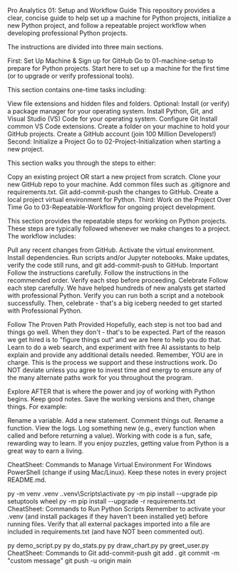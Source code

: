 Pro Analytics 01: Setup and Workflow Guide
This repository provides a clear, concise guide to help set up a machine for Python projects, initialize a new Python project, and follow a repeatable project workflow when developing professional Python projects.

The instructions are divided into three main sections.

First: Set Up Machine & Sign up for GitHub
Go to 01-machine-setup to prepare for Python projects. Start here to set up a machine for the first time (or to upgrade or verify professional tools).

This section contains one-time tasks including:

View file extensions and hidden files and folders.
Optional: Install (or verify) a package manager for your operating system.
Install Python, Git, and Visual Studio (VS) Code for your operating system.
Configure Git
Install common VS Code extensions.
Create a folder on your machine to hold your GitHub projects.
Create a GitHub account (join 100 Million Developers!)
Second: Initialize a Project
Go to 02-Project-Initialization when starting a new project.

This section walks you through the steps to either:

Copy an existing project OR start a new project from scratch.
Clone your new GitHub repo to your machine.
Add common files such as .gitignore and requirements.txt.
Git add-commit-push the changes to GitHub.
Create a local project virtual environment for Python.
Third: Work on the Project Over Time
Go to 03-Repeatable-Workflow for ongoing project development.

This section provides the repeatable steps for working on Python projects. These steps are typically followed whenever we make changes to a project. The workflow includes:

Pull any recent changes from GitHub.
Activate the virtual environment.
Install dependencies.
Run scripts and/or Jupyter notebooks.
Make updates, verify the code still runs, and git add-commit-push to GitHub.
Important
Follow the instructions carefully.
Follow the instructions in the recommended order.
Verify each step before proceeding.
Celebrate
Follow each step carefully. We have helped hundreds of new analysts get started with professional Python. Verify you can run both a script and a notebook successfully. Then, celebrate - that's a big iceberg needed to get started with Professional Python.

Follow The Proven Path Provided
Hopefully, each step is not too bad and things go well. When they don't - that's to be expected. Part of the reason we get hired is to "figure things out" and we are here to help you do that. Learn to do a web search, and experiment with free AI assistants to help explain and provide any additional details needed. Remember, YOU are in charge. This is the process we support and these instructions work. Do NOT deviate unless you agree to invest time and energy to ensure any of the many alternate paths work for you throughout the program.

Explore
AFTER that is where the power and joy of working with Python begins. Keep good notes. Save the working versions and then, change things. For example:

Rename a variable.
Add a new statement.
Comment things out.
Rename a function.
View the logs. Log something new (e.g., every function when called and before returning a value).
Working with code is a fun, safe, rewarding way to learn. If you enjoy puzzles, getting value from Python is a great way to earn a living.

CheatSheet: Commands to Manage Virtual Environment
For Windows PowerShell (change if using Mac/Linux). Keep these notes in every project README.md.

py -m venv .venv
.\.venv\Scripts\activate
py -m pip install --upgrade pip setuptools wheel
py -m pip install --upgrade -r requirements.txt
CheatSheet: Commands to Run Python Scripts
Remember to activate your .venv (and install packages if they haven't been installed yet) before running files. Verify that all external packages imported into a file are included in requirements.txt (and have NOT been commented out).

py demo_script.py
py do_stats.py
py draw_chart.py
py greet_user.py
CheatSheet: Commands to Git add-commit-push
git add .
git commit -m "custom message"
git push -u origin main
